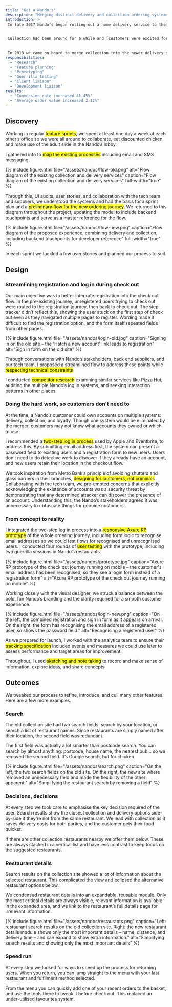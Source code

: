 ```yaml
---
title: "Get a Nando's"
description: "Merging distinct delivery and collection ordering systems, boosting conversions by over 40%"
introduction: >
 In late 2017 Nando’s began rolling out a home delivery service to their restaurants.
 
 
 Collection had been around for a while and [customers were excited for home delivery](http://www.ladbible.com/news/food-uk-nandos-has-officially-launched-its-own-delivery-service-20171105) from the UK’s top casual dining restaurant, but the two ordering options had completely distinct experiences.
 
 
 In 2018 we came on board to merge collection into the newer delivery system, and improve both journeys in the process.
responsibilities:
  - "Research"
  - "Feature planning"
  - "Prototyping"
  - "Guerrilla testing"
  - "Client liaison"
  - "Development liaison"
results:
  - "Conversion rate increased 41.45%"
  - "Average order value increased 2.12%"
---
```


## Discovery
Working in regular <mark>feature sprints</mark>, we spent at least one day a week at each other’s office so we were all around to collaborate, eat discounted chicken, and make use of the adult slide in the Nando’s lobby.

I gathered info to <mark>map the existing processes</mark>  including email and SMS messaging.

{% include figure.html file="/assets/nandos/flow-old.png" alt="Flow diagram of the existing collection and delivery services" caption="Flow diagram of the existing collection and delivery services" full-width="true" %}

Through this, UI audits, user stories, and collaboration with the tech team and suppliers, we understood the systems and had the basis for a sprint plan and a <mark>preliminary flow for the new ordering journey</mark>. We returned to this diagram throughout the project, updating the model to include backend touchpoints and serve as a master reference for the flow.

{% include figure.html file="/assets/nandos/flow-new.png" caption="Flow diagram of the proposed experience, combining delivery and collection, including backend touchpoints for developer reference" full-width="true" %}

In each sprint we tackled a few user stories and planned our process to suit.

## Design
### Streamlining registration and log in during check out

Our main objective was to better integrate registration into the check out flow. In the pre-existing journey, unregistered users trying to check out were routed to the registration journey, then back to check out. The step tracker didn’t reflect this, showing the user stuck on the first step of check out even as they navigated multiple pages to register. Wording made it difficult to find the registration option, and the form itself repeated fields from other pages.

{% include figure.html file="/assets/nandos/login-old.jpg" caption="Signing in on the old site – the 'Hatch a new account' link leads to registration" alt="Sign in form on the old site" %}

Through conversations with Nando’s stakeholders, back end suppliers, and our tech team, I proposed a streamlined flow to address these points while <mark>respecting technical constraints</mark>

I conducted <mark>competitor research</mark>  examining similar services like Pizza Hut, auditing the multiple Nando’s log in systems, and seeking interaction patterns in other places.

### Doing the hard work, so customers don't need to

At the time, a Nando’s customer could own accounts on multiple systems: delivery, collection, and loyalty. Though one system would be eliminated by the merger, customers may not know what accounts they owned or which to use.

I recommended a <mark>two-step log in process</mark>  used by Apple and Eventbrite, to address this. By submitting email address first, the system can present a password field to existing users and a registration form to new users. Users don’t need to do detective work to discover if they already have an account, and new users retain their location in the checkout flow.

We took inspiration from Metro Bank’s principle of avoiding shutters and glass barriers in their branches, <mark>designing for customers, not criminals</mark> Collaborating with the tech team, we pre-empted concerns that explicitly acknowledging the existence of accounts was a security threat by demonstrating that any determined attacker can discover the presence of an account. Understanding this, the Nando’s stakeholders agreed it was unnecessary to obfuscate things for genuine customers.

### From concept to reality

I integrated the two-step log in process into a <mark>responsive Axure RP prototype</mark> of the whole ordering journey, including form logic to recognise email addresses so we could test flows for recognised and unrecognised users. I conducted four rounds of <mark>user testing</mark> with the prototype, including two guerrilla sessions in Nando’s restaurants.

{% include figure.html file="/assets/nandos/prototype.jpg" caption="Axure RP prototype of the check out journey running on mobile – the customer's email address has been recognised, so they see a login form instead of a registration form" alt="Axure RP prototype of the check out journey running on mobile" %}

Working closely with the visual designer, we struck a balance between the bold, fun Nando’s branding and the clarity required for a smooth customer experience.

{% include figure.html file="/assets/nandos/login-new.png" caption="On the left, the combined registration and sign in form as it appears on arrival. On the right, the form has recognising the email address of a registered user, so shows the password field." alt="Recognising a registered user" %}

As we prepared for launch, I worked with the analytics team to ensure their <mark>tracking specification</mark> included events and measures we could use later to assess performance and target areas for improvement.

Throughout, I used <mark>sketching and note taking</mark> to record and make sense of information, explore ideas, and share concepts.

## Outcomes

We tweaked our process to refine, introduce, and cull many other features. Here are a few more examples.

### Search

The old collection site had two search fields: search by your location, or search a list of restaurant names. Since restaurants are simply named after their location, the second field was redundant.

The first field was actually a lot smarter than postcode search. You can search by almost anything: postcode, house name, the nearest pub… so we removed the second field. It’s Google search, but for chicken.

{% include figure.html file="/assets/nandos/search.png" caption="On the left, the two search fields on the old site. On the right, the new site where removed an unnecessary field and made the flexibility of the other apparent." alt="Simplifying the restaurant search by removing a field" %}

### Decisions, decisions

At every step we took care to emphasise the key decision required of the user. Search results show the closest collection and delivery options side-by-side if they're not from the same restaurant. We lead with collection as it saves delivery costs for both parties, and the customer gets their food quicker.

If there are other collection restaurants nearby we offer them below. These are always stacked in a vertical list and have less contrast to keep focus on the suggested restaurants.

### Restaurant details

Search results on the collection site showed a lot of information about the selected restaurant. This complicated the view and eclipsed the alternative restaurant options below.

We condensed restaurant details into an expandable, reusable module. Only the most critical details are always visible, relevant information is available in the expanded area, and we link to the restaurant’s full details page for irrelevant information.

{% include figure.html file="/assets/nandos/restaurants.png" caption="Left: restaurant search results on the old collection site. Right: the new restaurant details module shows only the most important details – name, distance, and delivery time – and can expand to show extra information." alt="Simplifying search results and showing only the most important details" %}

### Speed run

At every step we looked for ways to speed up the process for returning users. When you return, you can jump straight to the menu with your last restaurant and fulfilment method selected.

From the menu you can quickly add one of your recent orders to the basket, and use the tools there to tweak it before check out. This replaced an under-utilised favourites system.